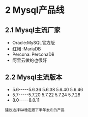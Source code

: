 # 2 Mysql产品线

## 2.1 Mysql主流厂家
- Oracle:MySQL官方版
- 红帽 :MariaDB
- Percona: PerconaDB
- 阿里云做的也很好

## 2.2 Mysql主流版本
- 5.6-----5.6.36 5.6.38 5.6.40 5.6.46
- 5.7-----5.7.20 5.7.22 5.7.24 5.7.28
- 8.0-----8.0.11

`建议选择GA稳定版下半年发布的产品`


